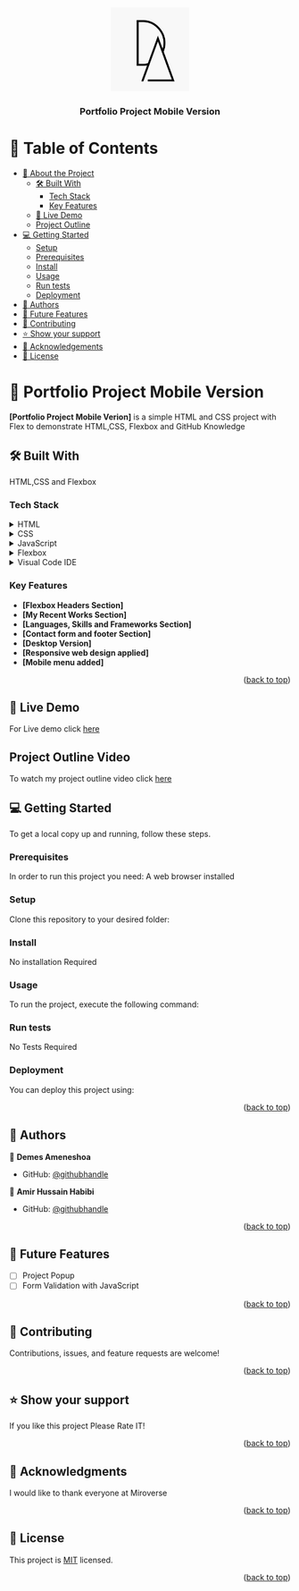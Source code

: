 <div align="center">
 <img src="mylogo.png" alt="logo" width="140"  height="auto" />
  <h3><b>Portfolio Project Mobile Version</b></h3>
</div>

# 📗 Table of Contents

- [📖 About the Project](#about-project)
  - [🛠 Built With](#built-with)
    - [Tech Stack](#tech-stack)
    - [Key Features](#key-features)
  - [🚀 Live Demo](#live-demo)
  - [Project Outline](#project-outline)
- [💻 Getting Started](#getting-started)
  - [Setup](#setup)
  - [Prerequisites](#prerequisites)
  - [Install](#install)
  - [Usage](#usage)
  - [Run tests](#run-tests)
  - [Deployment](#deployment)
- [👥 Authors](#authors)
- [🔭 Future Features](#future-features)
- [🤝 Contributing](#contributing)
- [⭐️ Show your support](#support)
- [🙏 Acknowledgements](#acknowledgements)
- [📝 License](#license)

# 📖 <a name="about-project">Portfolio Project Mobile Version</a>

**[Portfolio Project Mobile Verion]** is a simple HTML and CSS project with Flex to demonstrate HTML,CSS, Flexbox and GitHub Knowledge

## 🛠 Built With <a name="built-with"></a>

HTML,CSS and Flexbox

### Tech Stack <a name="tech-stack"></a>

<details>
  <summary>HTML</summary>
</details>
<details>
  <summary>CSS</summary>
</details>
<details>
  <summary>JavaScript</summary>
</details>
<details>
  <summary>Flexbox</summary>
</details>
<details>
<summary>Visual Code IDE</summary>
</details>

<!-- Features -->

### Key Features <a name="key-features"></a>

- **[Flexbox Headers Section]**
- **[My Recent Works Section]**
- **[Languages, Skills and Frameworks Section]**
- **[Contact form and footer Section]**
- **[Desktop Version]**
- **[Responsive web design applied]**
- **[Mobile menu added]**

<p align="right">(<a href="#readme-top">back to top</a>)</p>

## 🚀 Live Demo <a name="live-demo"></a>

<p>For Live demo click
<a href="https://demesameneshoa.github.io/Portfolio/"> here </a></p>

## Project Outline Video <a name="project-outline"></a>

<p>To watch my project outline video click  
<a href="https://www.loom.com/share/5b199c9b3e9249af901fc61e9326c932"> here </a></p>

## 💻 Getting Started <a name="getting-started"></a>

To get a local copy up and running, follow these steps.

### Prerequisites

In order to run this project you need:
A web browser installed

### Setup

Clone this repository to your desired folder:

### Install

No installation Required

### Usage

To run the project, execute the following command:

### Run tests

No Tests Required

### Deployment

You can deploy this project using:

<p align="right">(<a href="#readme-top">back to top</a>)</p>

## 👥 Authors <a name="authors"></a>

👤 **Demes Ameneshoa**

- GitHub: [@githubhandle](https://github.com/demesameneshoa)

👤 **Amir Hussain Habibi**

- GitHub: [@githubhandle](https://github.com/Salarhabibi-amir)

<p align="right">(<a href="#readme-top">back to top</a>)</p>

## 🔭 Future Features <a name="future-features"></a>

- [ ] Project Popup
- [ ] Form Validation with JavaScript

<p align="right">(<a href="#readme-top">back to top</a>)</p>

## 🤝 Contributing <a name="contributing"></a>

Contributions, issues, and feature requests are welcome!

<p align="right">(<a href="#readme-top">back to top</a>)</p>

## ⭐️ Show your support <a name="support"></a>

If you like this project Please Rate IT!

<p align="right">(<a href="#readme-top">back to top</a>)</p>

## 🙏 Acknowledgments <a name="acknowledgements"></a>

I would like to thank everyone at Miroverse

<p align="right">(<a href="#readme-top">back to top</a>)</p>

## 📝 License <a name="license"></a>

This project is [MIT](./MIT.md) licensed.

<p align="right">(<a href="#readme-top">back to top</a>)</p>
